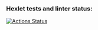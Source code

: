 ### Hexlet tests and linter status:
[![Actions Status](https://github.com/Tkachenino/frontend-testing-react-project-lvl1/workflows/hexlet-check/badge.svg)](https://github.com/Tkachenino/frontend-testing-react-project-lvl1/actions)